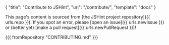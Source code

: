 { "title": "Contribute to JSHint", "url": "/contribute/", "template": "docs" }

This page's content is sourced from [the JSHint project repository]({{
urls.repo }}). If you spot an error, please [open an issue]({{ urls.newIssue
}}) or (better yet) [make a pull request]({{ urls.newPullRequest }})!

{{{ fromRepository "CONTRIBUTING.md" }}}
